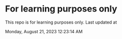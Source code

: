 # For learning purposes only
This repo is for learning purposes only.
Last updated at

Monday, August 21, 2023 12:23:14 AM

